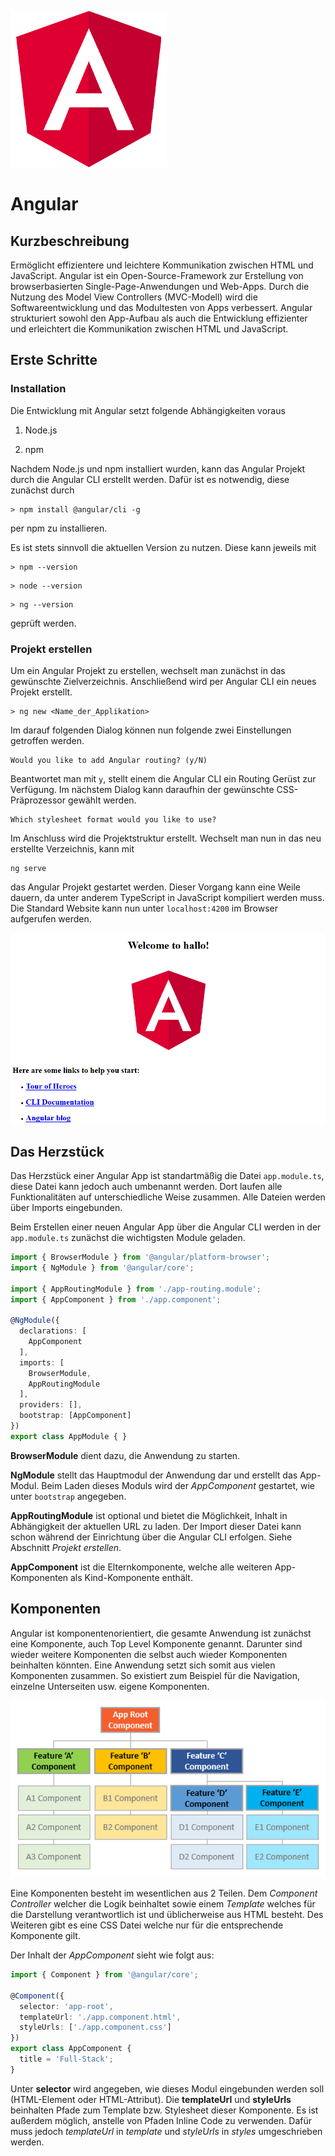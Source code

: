 

![Angular Logo](img\angular_logo.png)

# Angular

## Kurzbeschreibung

Ermöglicht effizientere und leichtere Kommunikation zwischen HTML und JavaScript. Angular ist ein Open-Source-Framework zur Erstellung von browserbasierten Single-Page-Anwendungen und Web-Apps. Durch die Nutzung des Model View Controllers (MVC-Modell) wird die Softwareentwicklung und das Modultesten von Apps verbessert. Angular strukturiert sowohl den App-Aufbau als auch die Entwicklung effizienter und erleichtert die Kommunikation zwischen HTML und JavaScript.

## Erste Schritte

### Installation

Die Entwicklung mit Angular setzt folgende Abhängigkeiten voraus

1. Node.js

2. npm

Nachdem Node.js und npm installiert wurden, kann das Angular Projekt durch die Angular CLI  erstellt werden. Dafür ist es notwendig, diese zunächst durch 

```shell
> npm install @angular/cli -g
```

per npm zu installieren.

Es ist stets sinnvoll die aktuellen Version zu nutzen. Diese kann jeweils mit 

```shell
> npm --version
```

```shell
> node --version
```

```shell
> ng --version
```

 geprüft werden.

### Projekt erstellen

Um ein Angular Projekt zu erstellen, wechselt man zunächst in das gewünschte Zielverzeichnis. Anschließend wird per Angular CLI ein neues Projekt erstellt.

```shell
> ng new <Name_der_Applikation>
```

Im darauf folgenden Dialog können nun folgende zwei Einstellungen getroffen werden.

```shell
Would you like to add Angular routing? (y/N)
```

Beantwortet man mit `y`, stellt einem die Angular CLI ein Routing Gerüst zur Verfügung. Im nächstem Dialog kann daraufhin der gewünschte CSS-Präprozessor gewählt werden.

```
Which stylesheet format would you like to use?
```

Im Anschluss wird die Projektstruktur erstellt. Wechselt man nun in das neu erstellte Verzeichnis, kann mit

```shell
ng serve
```

das Angular Projekt gestartet werden. Dieser Vorgang kann eine Weile dauern, da unter anderem TypeScript in JavaScript kompiliert werden muss. Die Standard Website kann nun unter `localhost:4200` im Browser aufgerufen werden.

![Angular first serve](img/first_serve.png)

## Das Herzstück

Das Herzstück einer Angular App ist standartmäßig die Datei `app.module.ts`, diese Datei kann jedoch auch umbenannt werden. Dort laufen alle Funktionalitäten auf unterschiedliche Weise zusammen. Alle Dateien werden über Imports eingebunden.

Beim Erstellen einer neuen Angular App über die Angular CLI werden in der `app.module.ts` zunächst die wichtigsten Module geladen.

```typescript
import { BrowserModule } from '@angular/platform-browser';
import { NgModule } from '@angular/core';

import { AppRoutingModule } from './app-routing.module';
import { AppComponent } from './app.component';

@NgModule({
  declarations: [
    AppComponent
  ],
  imports: [
    BrowserModule,
    AppRoutingModule
  ],
  providers: [],
  bootstrap: [AppComponent]
})
export class AppModule { }
```

**BrowserModule** dient dazu, die Anwendung zu starten.

**NgModule** stellt das Hauptmodul der Anwendung dar und erstellt das App-Modul. Beim Laden dieses Moduls wird der *AppComponent* gestartet, wie unter `bootstrap` angegeben.

**AppRoutingModule** ist optional und bietet die Möglichkeit, Inhalt in Abhängigkeit der aktuellen URL zu laden. Der Import dieser Datei kann schon während der Einrichtung über die Angular CLI erfolgen. Siehe Abschnitt *Projekt erstellen*.

**AppComponent** ist die Elternkomponente, welche alle weiteren App-Komponenten als Kind-Komponente enthält.

## Komponenten

Angular ist komponentenorientiert, die gesamte Anwendung ist zunächst eine Komponente, auch Top Level Komponente genannt. Darunter sind wieder weitere Komponenten die selbst auch wieder Komponenten beinhalten könnten. Eine Anwendung setzt sich somit aus vielen Komponenten zusammen. So existiert zum Beispiel für die Navigation, einzelne Unterseiten usw. eigene Komponenten.

![Angular Komententenbaum](img\components_dia.png)

Eine Komponenten besteht im wesentlichen aus 2 Teilen. Dem *Component Controller* welcher die Logik beinhaltet sowie einem *Template* welches für die Darstellung verantwortlich ist und üblicherweise aus HTML besteht. Des Weiteren gibt es eine CSS Datei welche nur für die entsprechende Komponente gilt.

Der Inhalt der *AppComponent* sieht wie folgt aus:

```typescript
import { Component } from '@angular/core';

@Component({
  selector: 'app-root',
  templateUrl: './app.component.html',
  styleUrls: ['./app.component.css']
})
export class AppComponent {
  title = 'Full-Stack';
}
```

Unter **selector** wird angegeben, wie dieses Modul eingebunden werden soll (HTML-Element oder HTML-Attribut). Die **templateUrl** und **styleUrls** beinhalten Pfade zum Template bzw. Stylesheet dieser Komponente. Es ist außerdem möglich, anstelle von Pfaden Inline Code zu verwenden. Dafür muss jedoch *templateUrl* in *template* und *styleUrls* in *styles* umgeschrieben werden.
